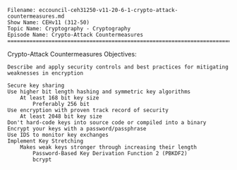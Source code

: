     Filename: eccouncil-ceh31250-v11-20-6-1-crypto-attack-countermeasures.md
    Show Name: CEHv11 (312-50)
    Topic Name: Cryptography - Cryptography
    Episode Name: Crypto-Attack Countermeasures ================================================================================

Crypto-Attack Countermeasures
Objectives:

    Describe and apply security controls and best practices for mitigating weaknesses in encryption

    Secure key sharing
    Use higher bit length hashing and symmetric key algorithms
        At least 168 bit key size
            Preferably 256 bit
    Use encryption with proven track record of security
        At least 2048 bit key size
    Don't hard-code keys into source code or compiled into a binary
    Encrypt your keys with a password/passphrase
    Use IDS to monitor key exchanges
    Implement Key Stretching
        Makes weak keys stronger through increasing their length
            Password-Based Key Derivation Function 2 (PBKDF2)
            bcrypt
